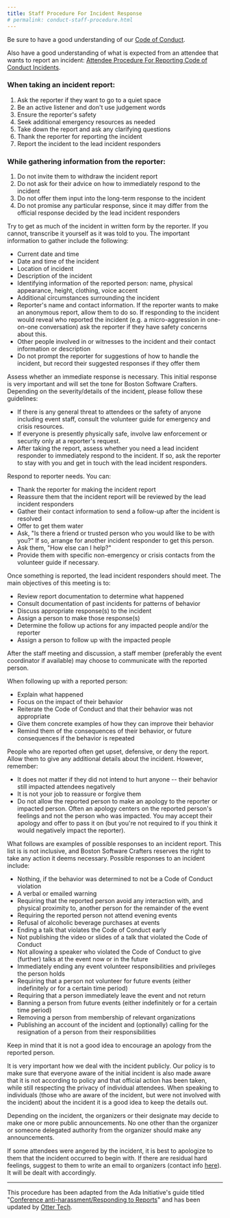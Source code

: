 ```yaml
---
title: Staff Procedure For Incident Response
# permalink: conduct-staff-procedure.html
---
```


Be sure to have a good understanding of our [Code of Conduct](code-of-conduct.md).

Also have a good understanding of what is expected from an attendee that wants to report an incident: [Attendee Procedure For Reporting Code of Conduct Incidents](conduct-attendee-procedure.md).

### When taking an incident report:

1. Ask the reporter if they want to go to a quiet space
1. Be an active listener and don't use judgement words
1. Ensure the reporter's safety
1. Seek additional emergency resources as needed
1. Take down the report and ask any clarifying questions
1. Thank the reporter for reporting the incident
1. Report the incident to the lead incident responders


### While gathering information from the reporter:

1. Do not invite them to withdraw the incident report
1. Do not ask for their advice on how to immediately respond to the incident
1. Do not offer them input into the long-term response to the incident
1. Do not promise any particular response, since it may differ from the official response decided by the lead incident responders

Try to get as much of the incident in written form by the reporter. If you cannot, transcribe it yourself as it was told to you. The important information to gather include the following:

* Current date and time
* Date and time of the incident
* Location of incident
* Description of the incident
* Identifying information of the reported person: name, physical appearance, height, clothing, voice accent
* Additional circumstances surrounding the incident
* Reporter's name and contact information. If the reporter wants to make an anonymous report, allow them to do so. If responding to the incident would reveal who reported the incident (e.g. a micro-aggression in one-on-one conversation) ask the reporter if they have safety concerns about this.
* Other people involved in or witnesses to the incident and their contact information or description
* Do not prompt the reporter for suggestions of how to handle the incident, but record their suggested responses if they offer them

Assess whether an immediate response is necessary. This initial response is very important and will set the tone for Boston Software Crafters. Depending on the severity/details of the incident, please follow these guidelines:

* If there is any general threat to attendees or the safety of anyone including event staff, consult the volunteer guide for emergency and crisis resources.
* If everyone is presently physically safe, involve law enforcement or security only at a reporter's request.
* After taking the report, assess whether you need a lead incident responder to immediately respond to the incident. If so, ask the reporter to stay with you and get in touch with the lead incident responders.

Respond to reporter needs. You can:

* Thank the reporter for making the incident report
* Reassure them that the incident report will be reviewed by the lead incident responders
* Gather their contact information to send a follow-up after the incident is resolved
* Offer to get them water
* Ask, "Is there a friend or trusted person who you would like to be with you?" If so, arrange for another incident responder to get this person.
* Ask them, "How else can I help?"
* Provide them with specific non-emergency or crisis contacts from the volunteer guide if necessary.

Once something is reported, the lead incident responders should meet. The main objectives of this meeting is to:

* Review report documentation to determine what happened
* Consult documentation of past incidents for patterns of behavior
* Discuss appropriate response(s) to the incident
* Assign a person to make those response(s)
* Determine the follow up actions for any impacted people and/or the reporter
* Assign a person to follow up with the impacted people

After the staff meeting and discussion, a staff member (preferably the event coordinator if available) may choose to communicate with the reported person.

When following up with a reported person:

* Explain what happened
* Focus on the impact of their behavior
* Reiterate the Code of Conduct and that their behavior was not appropriate
* Give them concrete examples of how they can improve their behavior
* Remind them of the consequences of their behavior, or future consequences if the behavior is repeated

People who are reported often get upset, defensive, or deny the report. Allow them to give any additional details about the incident. However, remember:

* It does not matter if they did not intend to hurt anyone -- their behavior still impacted attendees negatively
* It is not your job to reassure or forgive them
* Do not allow the reported person to make an apology to the reporter or impacted person. Often an apology centers on the reported person's feelings and not the person who was impacted. You may accept their apology and offer to pass it on (but you're not required to if you think it would negatively impact the reporter).

What follows are examples of possible responses to an incident report. This list is is not inclusive, and Boston Software Crafters reserves the right to take any action it deems necessary. Possible responses to an incident include:

* Nothing, if the behavior was determined to not be a Code of Conduct violation
* A verbal or emailed warning
* Requiring that the reported person avoid any interaction with, and physical proximity to, another person for the remainder of the event
* Requiring the reported person not attend evening events
* Refusal of alcoholic beverage purchases at events
* Ending a talk that violates the Code of Conduct early
* Not publishing the video or slides of a talk that violated the Code of Conduct
* Not allowing a speaker who violated the Code of Conduct to give (further) talks at the event now or in the future
* Immediately ending any event volunteer responsibilities and privileges the person holds
* Requiring that a person not volunteer for future events (either indefinitely or for a certain time period)
* Requiring that a person immediately leave the event and not return
* Banning a person from future events (either indefinitely or for a certain time period)
* Removing a person from membership of relevant organizations
* Publishing an account of the incident and (optionally) calling for the resignation of a person from their responsibilities

Keep in mind that it is not a good idea to encourage an apology from the reported person.

It is very important how we deal with the incident publicly. Our policy is to make sure that everyone aware of the initial incident is also made aware that it is not according to policy and that official action has been taken, while still respecting the privacy of individual attendees. When speaking to individuals (those who are aware of the incident, but were not involved with the incident) about the incident it is a good idea to keep the details out.

Depending on the incident, the organizers or their designate may decide to make one or more public announcements.  No one other than the organizer or someone delegated authority from the organizer should make any announcements.

If some attendees were angered by the incident, it is best to apologize to them that the incident occurred to begin with. If there are residual hard feelings, suggest to them to write an email to organizers (contact info [here](contact-and-feedback.md)). It will be dealt with accordingly.

---

This procedure has been adapted from the Ada Initiative's guide titled "[Conference anti-harassment/Responding to Reports](http://geekfeminism.wikia.com/wiki/Conference_anti-harassment/Responding_to_reports)" and has been updated by [Otter Tech](https://otter.technology/code-of-conduct-training).

